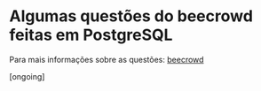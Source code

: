 # Algumas questões do beecrowd feitas em PostgreSQL

Para mais informações sobre as questões: [beecrowd](https://www.beecrowd.com.br/judge/pt/problems/index/9)

[ongoing]
